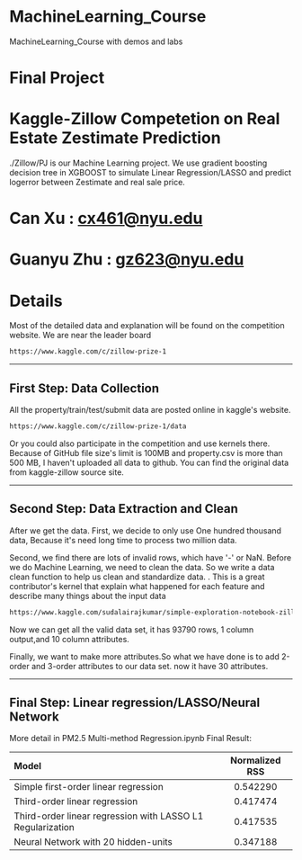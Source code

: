 # MachineLearning_Course
MachineLearning_Course with demos and labs


# Final Project 
# Kaggle-Zillow Competetion on Real Estate Zestimate Prediction 
./Zillow/PJ is our Machine Learning project. We use gradient boosting decision tree in XGBOOST to simulate Linear Regression/LASSO and predict logerror between Zestimate and real sale price.


# Can Xu : cx461@nyu.edu
# Guanyu Zhu : gz623@nyu.edu

# Details
Most of the detailed data and explanation will be found on the competition website.
We are near the leader board
```sh
https://www.kaggle.com/c/zillow-prize-1
```


---------------------------
## First Step: Data Collection 

All the property/train/test/submit data are posted online in kaggle's website.
```sh
https://www.kaggle.com/c/zillow-prize-1/data
```

Or you could also participate in the competition and use kernels there.
Because of GitHub file size's limit is 100MB and property.csv is more than 500 MB, I haven't uploaded all data to github.
You can find the original data from kaggle-zillow source site.


---------------------------
## Second Step: Data Extraction and Clean

After we get the data. First, we decide to only use One hundred thousand data, Because it's need long time to process two million data.

Second, we find there are lots of invalid rows, which have '-' or NaN. Before we do Machine Learning, we need to clean the data. So we write a data clean function to help us clean and standardize data.
.
This is a great contributor's kernel that explain what happened for each feature and describe many things about the input data 
```sh
https://www.kaggle.com/sudalairajkumar/simple-exploration-notebook-zillow-prize
```

Now we can get all the valid data set, it has 93790 rows, 1 column output,and 10 column attributes.

Finally, we want to make more attributes.So what we have done is to add 2-order and 3-order attributes to our data set. now it have 30 attributes.

---------------------------
## Final Step: Linear regression/LASSO/Neural Network
More detail in PM2.5 Multi-method Regression.ipynb
Final Result:

| Model        | Normalized RSS | 
| :---         |     :---:      |
| Simple first-order linear regression   | 0.542290     |
| Third-order linear regression     | 0.417474       |
| Third-order linear regression with LASSO L1 Regularization     | 0.417535       |
| Neural Network with 20 hidden-units     | 0.347188       |
